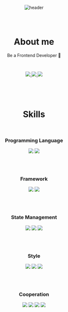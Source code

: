 <div align=center>

![header](https://capsule-render.vercel.app/api?type=soft&color=E84545&text=Hello,%20I'm%20Choongnyeong&animation=fadeIn&%20&height=200&section=header&fontSize=50&fontColor=EEEEEE&fontAlign=50)

<br>
<br>

# About me

Be a Frontend Developer 🥐

<br>

<figure>
<a href="https://www.notion.so/ec6982f93b784f69be307e9f7c1880bb?pvs=4">
    <img src="https://img.shields.io/badge/Notion-000000?style=for-the-badge&logo=Notion&logoColor=white">
</a>
<a href="https://velog.io/@choongnyeong6215/posts">
    <img src="https://img.shields.io/badge/Velog-20C997?style=for-the-badge&logo=Velog&logoColor=white">
</a>
<a href="mailto:choong6215@gmailcom">
    <img src="https://img.shields.io/badge/Gmail-EA4335?style=for-the-badge&logo=Gmail&logoColor=white">
</a>
</figure>

<br>
<br>
<br>

# Skills

<br>

### Programming Language

<figure>
<img src="https://img.shields.io/badge/JavaScript-F7DF1E?style=for-the-badge&logo=JavaScript&logoColor=white">
<img src="https://img.shields.io/badge/TypeScript-3178C6?style=for-the-badge&logo=TypeScript&logoColor=white">
</figure>

<br>
<br>

### Framework

<figure>
<img src="https://img.shields.io/badge/React-61DAFB?style=for-the-badge&logo=React&logoColor=white">
<img src="https://img.shields.io/badge/Next.js-000000?style=for-the-badge&logo=Next.js&logoColor=white">
</figure>

<br>
<br>

### State Management

<figure>
<img src="https://img.shields.io/badge/Recoil-3578E5?style=for-the-badge&logo=Recoil&logoColor=white">
<img src="https://img.shields.io/badge/Redux-764ABC?style=for-the-badge&logo=Redux&logoColor=white">
<img src="https://img.shields.io/badge/React Query-FF4154?style=for-the-badge&logo=React Query&logoColor=white">
</figure>

<br>
<br>

### Style

<figure>
<img src="https://img.shields.io/badge/styled-components-DB7093?style=for-the-badge&logo=styled-components&logoColor=white">
<img src="https://img.shields.io/badge/Tailwind CSS-06B6D4?style=for-the-badge&logo=Tailwind CSS&logoColor=white">
<img src="https://img.shields.io/badge/Framer-0055FF?style=for-the-badge&logo=Framer&logoColor=white">
</figure>

<br>
<br>

### Cooperation

<figure>
<img src="https://img.shields.io/badge/Git-F05032?style=for-the-badge&logo=Git&logoColor=white">
<img src="https://img.shields.io/badge/Github-181717?style=for-the-badge&logo=Github&logoColor=white">
<img src="https://img.shields.io/badge/Slack-4A154B?style=for-the-badge&logo=Slack&logoColor=white">
<img src="https://img.shields.io/badge/Notion-000000?style=for-the-badge&logo=Notion&logoColor=white">
</figure>

</div>
